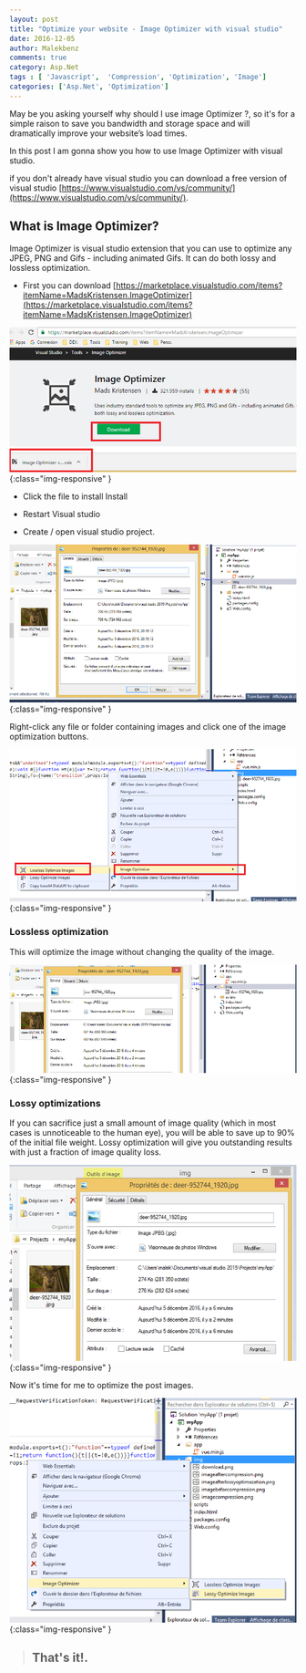 ```yaml
---
layout: post
title: "Optimize your website - Image Optimizer with visual studio"
date: 2016-12-05
author: Malekbenz
comments: true
category: Asp.Net
tags : [ 'Javascript',  'Compression', 'Optimization', 'Image']
categories: ['Asp.Net', 'Optimization']
---
```


May be you asking yourself why should I use image Optimizer ?, so it's for a simple raison to save you bandwidth and storage space and will dramatically improve your website’s load times. 

In this post I am gonna show you  how to use Image Optimizer with visual studio. 

if you don't already have visual studio you can download a free version of visual studio [https://www.visualstudio.com/vs/community/](https://www.visualstudio.com/vs/community/).

## What is Image Optimizer? 

Image Optimizer is visual studio extension  that you can use  to optimize any JPEG, PNG and Gifs - including animated Gifs. It can do both lossy and lossless optimization.

- First you can download [https://marketplace.visualstudio.com/items?itemName=MadsKristensen.ImageOptimizer](https://marketplace.visualstudio.com/items?itemName=MadsKristensen.ImageOptimizer) 

![CMD](images/imageOptimizer/download.png){:class="img-responsive" }

- Click the file to install Install 

- Restart Visual studio

- Create / open visual studio project.


![CMD](images/imageOptimizer/imagebeforcompression.png){:class="img-responsive" }

Right-click any file or folder containing images and click one of the image optimization buttons.

![CMD](images/imageOptimizer/imagecompression.png){:class="img-responsive" }

### Lossless optimization

This will optimize the image without changing the quality of the image.


![CMD](images/imageOptimizer/imageaftercompression.png){:class="img-responsive" }


### Lossy optimizations

If you can sacrifice just a small amount of image quality (which in most cases is unnoticeable to the human eye), you will be able to save up to 90% of the initial file weight. Lossy optimization will give you outstanding results with just a fraction of image quality loss.

![CMD](images/imageOptimizer/imageafterlossyoptimazation.png){:class="img-responsive" }

Now it's time for me to optimize the post images.

![CMD](images/imageOptimizer/postimages.png){:class="img-responsive" }

>
> ## That's it!.
>